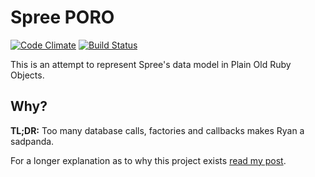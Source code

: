# Spree PORO

[![Code Climate](https://codeclimate.com/github/radar/spree_poro.png)](https://codeclimate.com/github/radar/spree_poro)
[![Build Status](https://travis-ci.org/radar/spree_poro.svg?branch=master)](https://travis-ci.org/radar/spree_poro)

This is an attempt to represent Spree's data model in Plain Old Ruby Objects.

## Why?

**TL;DR:** Too many database calls, factories and callbacks makes Ryan a sadpanda.

For a longer explanation as to why this project exists [read my post](http://ryanbigg.com/2014/06/spree-factories-and-callbacks/).

